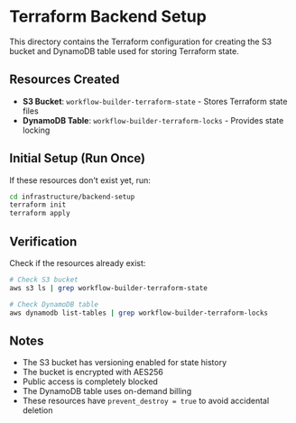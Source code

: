 # Terraform Backend Setup

This directory contains the Terraform configuration for creating the S3 bucket and DynamoDB table used for storing Terraform state.

## Resources Created

- **S3 Bucket**: `workflow-builder-terraform-state` - Stores Terraform state files
- **DynamoDB Table**: `workflow-builder-terraform-locks` - Provides state locking

## Initial Setup (Run Once)

If these resources don't exist yet, run:

```bash
cd infrastructure/backend-setup
terraform init
terraform apply
```

## Verification

Check if the resources already exist:

```bash
# Check S3 bucket
aws s3 ls | grep workflow-builder-terraform-state

# Check DynamoDB table
aws dynamodb list-tables | grep workflow-builder-terraform-locks
```

## Notes

- The S3 bucket has versioning enabled for state history
- The bucket is encrypted with AES256
- Public access is completely blocked
- The DynamoDB table uses on-demand billing
- These resources have `prevent_destroy = true` to avoid accidental deletion